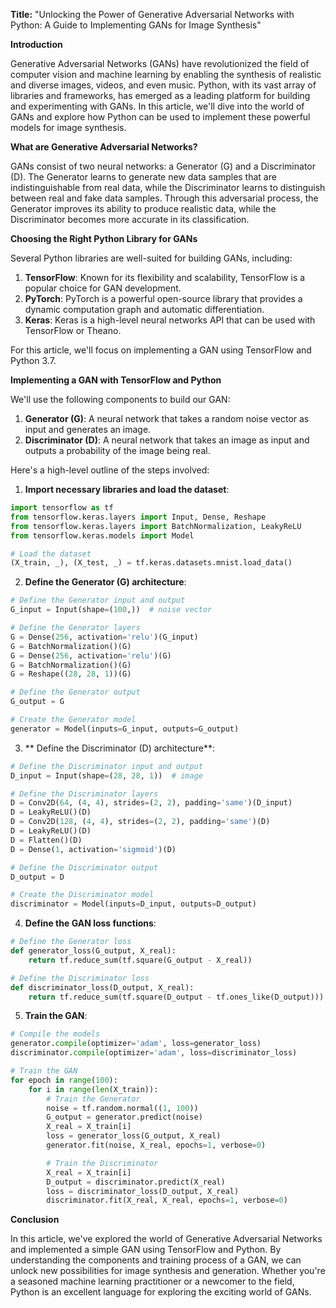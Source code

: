 **Title:** "Unlocking the Power of Generative Adversarial Networks with Python: A Guide to Implementing GANs for Image Synthesis"

**Introduction**

Generative Adversarial Networks (GANs) have revolutionized the field of computer vision and machine learning by enabling the synthesis of realistic and diverse images, videos, and even music. Python, with its vast array of libraries and frameworks, has emerged as a leading platform for building and experimenting with GANs. In this article, we'll dive into the world of GANs and explore how Python can be used to implement these powerful models for image synthesis.

**What are Generative Adversarial Networks?**

GANs consist of two neural networks: a Generator (G) and a Discriminator (D). The Generator learns to generate new data samples that are indistinguishable from real data, while the Discriminator learns to distinguish between real and fake data samples. Through this adversarial process, the Generator improves its ability to produce realistic data, while the Discriminator becomes more accurate in its classification.

**Choosing the Right Python Library for GANs**

Several Python libraries are well-suited for building GANs, including:

1. **TensorFlow**: Known for its flexibility and scalability, TensorFlow is a popular choice for GAN development.
2. **PyTorch**: PyTorch is a powerful open-source library that provides a dynamic computation graph and automatic differentiation.
3. **Keras**: Keras is a high-level neural networks API that can be used with TensorFlow or Theano.

For this article, we'll focus on implementing a GAN using TensorFlow and Python 3.7.

**Implementing a GAN with TensorFlow and Python**

We'll use the following components to build our GAN:

1. **Generator (G)**: A neural network that takes a random noise vector as input and generates an image.
2. **Discriminator (D)**: A neural network that takes an image as input and outputs a probability of the image being real.

Here's a high-level outline of the steps involved:

1. **Import necessary libraries and load the dataset**:
```python
import tensorflow as tf
from tensorflow.keras.layers import Input, Dense, Reshape
from tensorflow.keras.layers import BatchNormalization, LeakyReLU
from tensorflow.keras.models import Model

# Load the dataset
(X_train, _), (X_test, _) = tf.keras.datasets.mnist.load_data()
```
2. **Define the Generator (G) architecture**:
```python
# Define the Generator input and output
G_input = Input(shape=(100,))  # noise vector

# Define the Generator layers
G = Dense(256, activation='relu')(G_input)
G = BatchNormalization()(G)
G = Dense(256, activation='relu')(G)
G = BatchNormalization()(G)
G = Reshape((28, 28, 1))(G)

# Define the Generator output
G_output = G

# Create the Generator model
generator = Model(inputs=G_input, outputs=G_output)
```
3. ** Define the Discriminator (D) architecture**:
```python
# Define the Discriminator input and output
D_input = Input(shape=(28, 28, 1))  # image

# Define the Discriminator layers
D = Conv2D(64, (4, 4), strides=(2, 2), padding='same')(D_input)
D = LeakyReLU()(D)
D = Conv2D(128, (4, 4), strides=(2, 2), padding='same')(D)
D = LeakyReLU()(D)
D = Flatten()(D)
D = Dense(1, activation='sigmoid')(D)

# Define the Discriminator output
D_output = D

# Create the Discriminator model
discriminator = Model(inputs=D_input, outputs=D_output)
```
4. **Define the GAN loss functions**:
```python
# Define the Generator loss
def generator_loss(G_output, X_real):
    return tf.reduce_sum(tf.square(G_output - X_real))

# Define the Discriminator loss
def discriminator_loss(D_output, X_real):
    return tf.reduce_sum(tf.square(D_output - tf.ones_like(D_output)))
```
5. **Train the GAN**:
```python
# Compile the models
generator.compile(optimizer='adam', loss=generator_loss)
discriminator.compile(optimizer='adam', loss=discriminator_loss)

# Train the GAN
for epoch in range(100):
    for i in range(len(X_train)):
        # Train the Generator
        noise = tf.random.normal((1, 100))
        G_output = generator.predict(noise)
        X_real = X_train[i]
        loss = generator_loss(G_output, X_real)
        generator.fit(noise, X_real, epochs=1, verbose=0)

        # Train the Discriminator
        X_real = X_train[i]
        D_output = discriminator.predict(X_real)
        loss = discriminator_loss(D_output, X_real)
        discriminator.fit(X_real, X_real, epochs=1, verbose=0)
```
**Conclusion**

In this article, we've explored the world of Generative Adversarial Networks and implemented a simple GAN using TensorFlow and Python. By understanding the components and training process of a GAN, we can unlock new possibilities for image synthesis and generation. Whether you're a seasoned machine learning practitioner or a newcomer to the field, Python is an excellent language for exploring the exciting world of GANs.